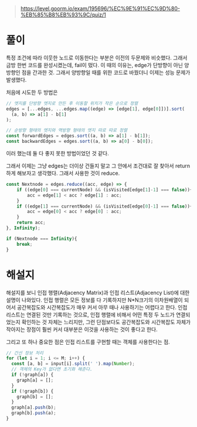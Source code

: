 > https://level.goorm.io/exam/195696/%EC%9E%91%EC%9D%80-%EB%85%B8%EB%93%9C/quiz/1

# 풀이

특정 조건에 따라 이웃한 노드로 이동한다는 부분은 이전의 두문제와 비슷했다.
그래서 금방 한번 코드를 완성시켰는데,
fail이 떴다. 이 때의 이유는, edge가 단방향이 아닌 양방향인 점을 간과한 것.
그래서 양방향일 때를 위한 코드로 바꿨더니 이제는 성능 문제가 발생했다.

처음에 시도한 두 방법은

```js
// 엣지를 단방향 엣지로 만든 후 이동할 위치가 작은 순으로 정렬
edges = [...edges, ...edges.map((edge) => [edge[1], edge[0]])].sort(
  (a, b) => a[1] - b[1]
);

// 순방향 형태의 엣지와 역방향 형태의 엣지 따로 따로 정렬
const forwardEdges = edges.sort((a, b) => a[1] - b[1]);
const backwardEdges = edges.sort((a, b) => a[0] - b[0]);
```

이러 했는데 둘 다 좋지 못한 방법이었던 것 같다.

그래서 이제는 그냥 edges는 더이상 건들지 말고 그 안에서 조건대로 잘 찾아서 return하게 해보자고 생각했다.
그래서 사용한 것이 reduce.

```js
const Nextnode = edges.reduce((acc, edge) => {
    if ((edge[0] === currentNode) && (isVisited[edge[1]-1] === false)){
        acc = edge[1] < acc ? edge[1] : acc;
    }
    if ((edge[1] === currentNode) && (isVisited[edge[0]-1] === false)){
        acc = edge[0] < acc ? edge[0] : acc;
    }
    return acc;
}, Infinity);

if (Nextnode === Infinity){
    break;
}
```

# 해설지

해설지를 보니 인접 행렬(Adjacency Matrix)과 인접 리스트(Adjacency List)에 대한 설명이 나와있다.
인접 행렬은 모든 정보를 다 기록하지만 N\*N크기의 이차원배열이 되어서 공간복잡도와 시간복잡도가 매우 커서 아무 때나 사용하기는 어렵다고 한다.
인접 리스트는 연결된 것만 기록하는 것으로,
인접 행렬에 비해서 어떤 특정 두 노드가 연결되었는지 확인하는 것 자체는 느리지만,
그런 단점보다도 공간복잡도와 시간복잡도 자체가 작아지는 장점이 훨씬 커서 대부분은 이것을 사용하는 것이 좋다고 한다.

그리고 또 하나 중요한 점은 인접 리스트를 구현할 때는 객체를 사용한다는 점.

```js
// 간선 정보 처리
for (let i = 1; i <= M; i++) {
  const [a, b] = input[i].split(' ').map(Number);
  // 객체의 Key가 없다면 초기화 해준다.
  if (!graph[a]) {
    graph[a] = [];
  }
  if (!graph[b]) {
    graph[b] = [];
  }
  graph[a].push(b);
  graph[b].push(a);
}
```
